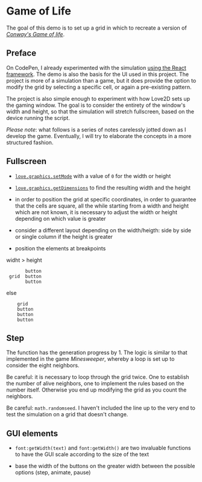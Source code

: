 # Game of Life

The goal of this demo is to set up a grid in which to recreate a version of [_Conway's Game of life_](https://www.google.com/url?sa=t&rct=j&q=&esrc=s&source=web&cd=&cad=rja&uact=8&ved=2ahUKEwiD1qn7vvbsAhXwoosKHc_iDK4QFjABegQIAxAC&url=https%3A%2F%2Fen.wikipedia.org%2Fwiki%2FConway%2527s_Game_of_Life&usg=AOvVaw3Ren4zMW9qfyNBCmJvYMlL).

## Preface

On CodePen, I already experimented with the simulation [using the React framework](https://codepen.io/borntofrappe/pen/xxbKgMQ). The demo is also the basis for the UI used in this project. The project is more of a simulation than a game, but it does provide the option to modify the grid by selecting a specific cell, or again a pre-existing pattern.

The project is also simple enough to experiment with how Love2D sets up the gaming window. The goal is to consider the entirety of the window's width and height, so that the simulation will stretch fullscreen, based on the device running the script.

_Please note_: what follows is a series of notes carelessly jotted down as I develop the game. Eventually, I will try to elaborate the concepts in a more structured fashion.

## Fullscreen

- [`love.graphics.setMode`](https://love2d.org/wiki/love.window.setMode) with a value of `0` for the width or height

- [`love.graphics.getDimensions`](https://love2d.org/wiki/love.graphics.getDimensions) to find the resulting width and the height

- in order to position the grid at specific coordinates, in order to guarantee that the cells are square, all the while starting from a width and height which are not known, it is necessary to adjust the width or height depending on which value is greater

- consider a different layout depending on the width/heigth: side by side or single column if the height is greater

- position the elements at breakpoints

widht > height

```
       button
 grid  button
       button
```

else

```
    grid
    button
    button
    button
```

## Step

The function has the generation progress by 1. The logic is similar to that implemented in the game _Minesweeper_, whereby a loop is set up to consider the eight neighbors.

Be careful: it is necessary to loop through the grid twice. One to establish the number of alive neighbors, one to implement the rules based on the number itself. Otherwise you end up modifying the grid as you count the neighbors.

Be careful: `math.randomseed`. I haven't included the line up to the very end to test the simulation on a grid that doesn't change.

## GUI elements

- `font:getWidth(text)` and `font:getWidth()` are two invaluable functions to have the GUI scale according to the size of the text

- base the width of the buttons on the greater width between the possible options (step, animate, pause)
